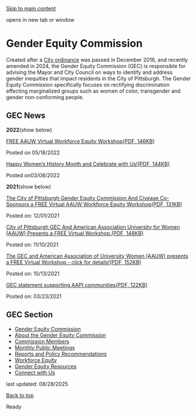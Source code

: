 [Skip to main content](https://www.pittsburghpa.gov/City-Government/Boards-Authorities-Commissions/List-of-Boards-Authorities-Commissions/Gender-Equity-Commission#main-content)

opens in new tab or window

# Gender Equity Commission

Created after a [City ordinance](https://ecode360.com/45432456) was passed in December 2016, and recently amended in 2024, the Gender Equity Commission (GEC) is responsible for advising the Mayor and City Council on ways to identify and address gender inequities that impact residents in the City of Pittsburgh. The Gender Equity Commission specifically focuses on rectifying discrimination effecting marginalized groups such as women of color, transgender and gender non-conforming people.

## GEC News

**2022**(show below)

[FREE AAUW Virtual Workforce Equity Workshop(PDF, 146KB)](https://www.pittsburghpa.gov/files/assets/city/v/1/bac/documents/gec/18243_05232022_gpbpw_workforce_equity_workshop_flyer.pdf "18243_05232022_GPBPW_Workforce_Equity_Workshop_Flyer.pdf")

Posted on 05/18/2022

[Happy Women’s History Month and Celebrate with Us!(PDF, 144KB)](https://www.pittsburghpa.gov/files/assets/city/v/1/bac/documents/gec/17487_city_of_pittsburgh_gec_4th_birthday_flyer.pdf "17487_City_of_Pittsburgh_GEC_4th_Birthday_Flyer.pdf")

Posted on03/08/2022

**2021**(show below)

[The City of Pittsburgh Gender Equity Commission And Civease Co-Sponsors a FREE Virtual AAUW Workforce Equity Workshop(PDF, 131KB)](https://www.pittsburghpa.gov/files/assets/city/v/1/bac/documents/gec/16651_12082021_civease_cosponsor_city_of_pittsburgh_gec_workforce_equity_workshop_flyer.pdf "16651_12082021_Civease_CoSponsor_City_of_Pittsburgh_GEC_Workforce_Equity_Workshop_Flyer.pdf")

Posted on: 12/01/2021

[City of Pittsburgh GEC And American Association University for Women (AAUW) Presents a FREE Virtual Workshop.(PDF, 148KB)](https://www.pittsburghpa.gov/files/assets/city/v/1/bac/documents/gec/16373_11172021_city_of_pittsburgh_gec_workforce_equity_workshop_flyer.pdf "16373_11172021_City_of_Pittsburgh_GEC_Workforce_Equity_Workshop_Flyer.pdf")

Posted on: 11/10/2021

[The GEC and American Association of University Women (AAUW) presents a FREE Virtual Workshop - click for details!(PDF, 152KB)](https://www.pittsburghpa.gov/files/assets/city/v/1/bac/documents/gec/16078_10202021_workforce_equity_workshop_flyer_ncjw_cosponsor.pdf "16078_10202021_Workforce_Equity_Workshop_Flyer_NCJW_CoSponsor.pdf")

Posted on: 10/13/2021

[GEC statement supporting AAPI communities(PDF, 122KB)](https://www.pittsburghpa.gov/files/assets/city/v/1/bac/documents/gec/13617_gec_statement_against_anti-asian_racism_march_2021.pdf "13617_GEC_Statement_against_anti-Asian_racism_MArch_2021.pdf")

Posted on: 03/23/2021

## GEC Section

- [Gender Equity Commission](https://www.pittsburghpa.gov/City-Government/Boards-Authorities-Commissions/List-of-Boards-Authorities-Commissions/Gender-Equity-Commission)
- [About the Gender Equity Commission](https://www.pittsburghpa.gov/City-Government/Boards-Authorities-Commissions/List-of-Boards-Authorities-Commissions/Gender-Equity-Commission/About-the-Gender-Equity-Commission)
- [Commission Members](https://www.pittsburghpa.gov/City-Government/Boards-Authorities-Commissions/List-of-Boards-Authorities-Commissions/Gender-Equity-Commission/Commission-Members)
- [Monthly Public Meetings](https://www.pittsburghpa.gov/City-Government/Boards-Authorities-Commissions/List-of-Boards-Authorities-Commissions/Gender-Equity-Commission/Monthly-Public-Meetings)
- [Reports and Policy Recommendations](https://www.pittsburghpa.gov/City-Government/Boards-Authorities-Commissions/List-of-Boards-Authorities-Commissions/Gender-Equity-Commission/Reports-and-Policy-Recommendations)
- [Workforce Equity](https://www.pittsburghpa.gov/City-Government/Boards-Authorities-Commissions/List-of-Boards-Authorities-Commissions/Gender-Equity-Commission/Workforce-Equity)
- [Gender Equity Resources](https://www.pittsburghpa.gov/City-Government/Boards-Authorities-Commissions/List-of-Boards-Authorities-Commissions/Gender-Equity-Commission/Gender-Equity-Resources)
- [Connect with Us](https://www.pittsburghpa.gov/City-Government/Boards-Authorities-Commissions/List-of-Boards-Authorities-Commissions/Gender-Equity-Commission/Connect-with-Us)

last updated: 08/28/2025

[Back to top](https://www.pittsburghpa.gov/City-Government/Boards-Authorities-Commissions/List-of-Boards-Authorities-Commissions/Gender-Equity-Commission#body-top)

Ready
